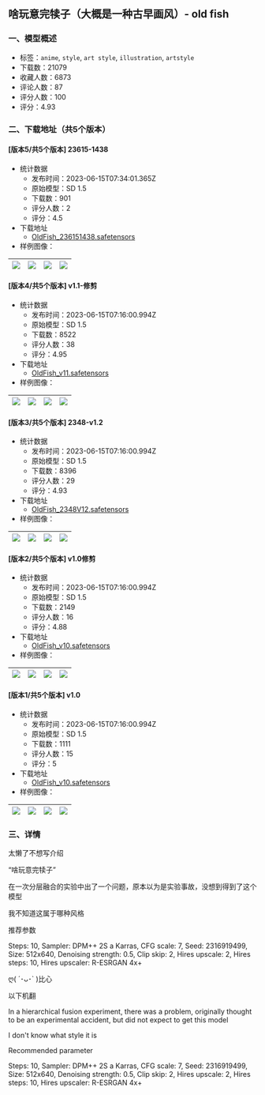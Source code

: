 ## 啥玩意完犊子（大概是一种古早画风）- old fish
### 一、模型概述

- 标签：`anime`, `style`, `art style`, `illustration`, `artstyle`
- 下载数：21079
- 收藏人数：6873
- 评论人数：87
- 评分人数：100
- 评分：4.93

### 二、下载地址（共5个版本）

#### [版本5/共5个版本] 23615-1438

- 统计数据
  - 发布时间：2023-06-15T07:34:01.365Z
  - 原始模型：SD 1.5
  - 下载数：901
  - 评分人数：2
  - 评分：4.5
- 下载地址
  - [OldFish_236151438.safetensors](https://civitai.com/api/download/models/96369)
- 样例图像：

| <img src="https://image.civitai.com/xG1nkqKTMzGDvpLrqFT7WA/e26198a2-b438-40ee-8d7a-144a1df1bcd0/width=450/1150365.jpeg" /> | <img src="https://image.civitai.com/xG1nkqKTMzGDvpLrqFT7WA/b51c4667-1c69-472f-b758-5456c3d5b463/width=450/1150367.jpeg" /> | <img src="https://image.civitai.com/xG1nkqKTMzGDvpLrqFT7WA/04133fe1-a4cb-4ef6-8f79-889cce50376e/width=450/1150368.jpeg" /> | <img src="https://image.civitai.com/xG1nkqKTMzGDvpLrqFT7WA/a2391cb7-9bcf-4e58-995f-6837a4c41869/width=450/1150369.jpeg" /> |
| ---- | ---- | ---- | ---- |

#### [版本4/共5个版本] v1.1-修剪

- 统计数据
  - 发布时间：2023-06-15T07:16:00.994Z
  - 原始模型：SD 1.5
  - 下载数：8522
  - 评分人数：38
  - 评分：4.95
- 下载地址
  - [OldFish_v11.safetensors](https://civitai.com/api/download/models/22052)
- 样例图像：

| <img src="https://image.civitai.com/xG1nkqKTMzGDvpLrqFT7WA/94b1a492-ab7c-4a85-0b68-e851747ed600/width=450/236175.jpeg" /> | <img src="https://image.civitai.com/xG1nkqKTMzGDvpLrqFT7WA/8d45abdb-342a-4aa7-a4f8-39d6e3ac5000/width=450/236174.jpeg" /> | <img src="https://image.civitai.com/xG1nkqKTMzGDvpLrqFT7WA/a643f5fd-92c7-41a3-9b16-6280ed3c4400/width=450/236173.jpeg" /> | <img src="https://image.civitai.com/xG1nkqKTMzGDvpLrqFT7WA/aaf8018e-d153-43c6-4a12-910c722cd300/width=450/236172.jpeg" /> |
| ---- | ---- | ---- | ---- |

#### [版本3/共5个版本] 2348-v1.2

- 统计数据
  - 发布时间：2023-06-15T07:16:00.994Z
  - 原始模型：SD 1.5
  - 下载数：8396
  - 评分人数：29
  - 评分：4.93
- 下载地址
  - [OldFish_2348V12.safetensors](https://civitai.com/api/download/models/40101)
- 样例图像：

| <img src="https://image.civitai.com/xG1nkqKTMzGDvpLrqFT7WA/8ed0f28c-dcd3-405b-d09e-3dd6a5ee3d00/width=450/443847.jpeg" /> | <img src="https://image.civitai.com/xG1nkqKTMzGDvpLrqFT7WA/1bc9b73e-f6ef-4480-1c1a-61cbb3364100/width=450/443856.jpeg" /> | <img src="https://image.civitai.com/xG1nkqKTMzGDvpLrqFT7WA/b4ffe29c-542f-4f77-41cb-daea5399b500/width=450/443850.jpeg" /> | <img src="https://image.civitai.com/xG1nkqKTMzGDvpLrqFT7WA/5f07385a-1a17-48bc-97a6-cc82a058d000/width=450/443852.jpeg" /> |
| ---- | ---- | ---- | ---- |

#### [版本2/共5个版本] v1.0修剪

- 统计数据
  - 发布时间：2023-06-15T07:16:00.994Z
  - 原始模型：SD 1.5
  - 下载数：2149
  - 评分人数：16
  - 评分：4.88
- 下载地址
  - [OldFish_v10.safetensors](https://civitai.com/api/download/models/18085)
- 样例图像：

| <img src="https://image.civitai.com/xG1nkqKTMzGDvpLrqFT7WA/a1124e60-75fb-40b9-652d-80429cbab400/width=450/185680.jpeg" /> | <img src="https://image.civitai.com/xG1nkqKTMzGDvpLrqFT7WA/5349f4ee-90e4-439c-a8ea-8362192c2b00/width=450/185679.jpeg" /> | <img src="https://image.civitai.com/xG1nkqKTMzGDvpLrqFT7WA/cf595d87-771a-4276-7d4a-301a4ba90d00/width=450/185678.jpeg" /> | <img src="https://image.civitai.com/xG1nkqKTMzGDvpLrqFT7WA/a1459c87-a8ec-4c1d-85cb-92aadda22300/width=450/185677.jpeg" /> |
| ---- | ---- | ---- | ---- |

#### [版本1/共5个版本] v1.0

- 统计数据
  - 发布时间：2023-06-15T07:16:00.994Z
  - 原始模型：SD 1.5
  - 下载数：1111
  - 评分人数：15
  - 评分：5
- 下载地址
  - [OldFish_v10.safetensors](https://civitai.com/api/download/models/17641)
- 样例图像：

| <img src="https://image.civitai.com/xG1nkqKTMzGDvpLrqFT7WA/3e90b9ac-a518-4b93-8c11-928d9b265b00/width=450/180207.jpeg" /> | <img src="https://image.civitai.com/xG1nkqKTMzGDvpLrqFT7WA/80e1926d-c438-4194-26ea-c1877044dd00/width=450/180218.jpeg" /> | <img src="https://image.civitai.com/xG1nkqKTMzGDvpLrqFT7WA/9d74fd4d-582d-4660-c085-eced1902bc00/width=450/180217.jpeg" /> | <img src="https://image.civitai.com/xG1nkqKTMzGDvpLrqFT7WA/f0537159-4635-44c4-de5a-14ca197fdd00/width=450/180216.jpeg" /> |
| ---- | ---- | ---- | ---- |


### 三、详情
<p>太懒了不想写介绍</p><p>“啥玩意完犊子”</p><p>在一次分层融合的实验中出了一个问题，原本以为是实验事故，没想到得到了这个模型</p><p></p><p>我不知道这属于哪种风格</p><p></p><p>推荐参数</p><p>Steps: 10, Sampler: DPM++ 2S a Karras, CFG scale: 7, Seed: 2316919499, Size: 512x640, Denoising strength: 0.5, Clip skip: 2, Hires upscale: 2, Hires steps: 10, Hires upscaler: R-ESRGAN 4x+</p><p></p><p>ღ( ´･ᴗ･` )比心</p><p>以下机翻</p><p></p><p>In a hierarchical fusion experiment, there was a problem, originally thought to be an experimental accident, but did not expect to get this model</p><p>I don't know what style it is</p><p>Recommended parameter</p><p>Steps: 10, Sampler: DPM++ 2S a Karras, CFG scale: 7, Seed: 2316919499, Size: 512x640, Denoising strength: 0.5, Clip skip: 2, Hires upscale: 2, Hires steps: 10, Hires upscaler: R-ESRGAN 4x+</p>
